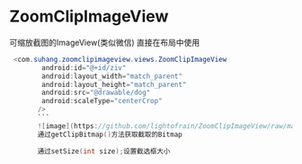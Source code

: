 # ZoomClipImageView
可缩放截图的ImageView(类似微信)
直接在布局中使用</br>
```java
 <com.suhang.zoomclipimageview.views.ZoomClipImageView
        android:id="@+id/ziv"
        android:layout_width="match_parent"
        android:layout_height="match_parent"
        android:src="@drawable/dog"
        android:scaleType="centerCrop"
       />
       ```
       ![image](https://github.com/lightofrain/ZoomClipImageView/raw/master/image/Screenshot_1.png)
       通过getClipBitmap()方法获取截取的Bitmap
       
       通过setSize(int size);设置截选框大小
  
